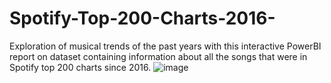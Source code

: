 # Spotify-Top-200-Charts-2016-
Exploration of musical trends of the past years with this interactive PowerBI report on dataset containing information about all the songs that were in Spotify top 200 charts since 2016.
![image](https://github.com/martynix/Spotify-Top-200-Charts-2016-/assets/112055662/377488ec-fbd0-4867-9890-0db27b390ad7)
